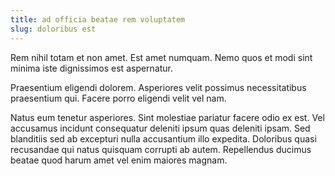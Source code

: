 ```yaml
---
title: ad officia beatae rem voluptatem
slug: doloribus est
---
```


Rem nihil totam et non amet. Est amet numquam. Nemo quos et modi sint minima iste dignissimos est aspernatur.

Praesentium eligendi dolorem. Asperiores velit possimus necessitatibus praesentium qui. Facere porro eligendi velit vel nam.

Natus eum tenetur asperiores. Sint molestiae pariatur facere odio ex est. Vel accusamus incidunt consequatur deleniti ipsum quas deleniti ipsam. Sed blanditiis sed ab excepturi nulla accusantium illo expedita. Doloribus quasi recusandae qui natus quisquam corrupti ab autem. Repellendus ducimus beatae quod harum amet vel enim maiores magnam.
